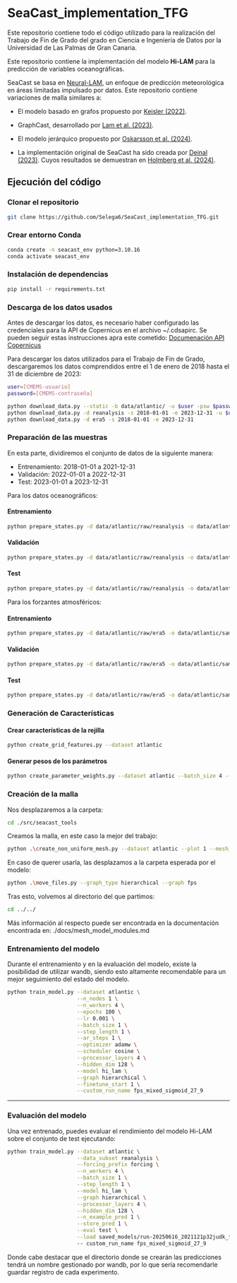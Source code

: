 # SeaCast_implementation_TFG
Este repositorio contiene todo el código utilizado para la realización del Trabajo de Fin de Grado del grado en Ciencia e Ingeniería de Datos por la Universidad de Las Palmas de Gran Canaria.

Este repositorio contiene la implementación del modelo **Hi-LAM** para la predicción de variables oceanográficas. 

SeaCast se basa en [Neural-LAM](https://github.com/mllam/neural-lam), un enfoque de predicción meteorológica en áreas limitadas impulsado por datos. Este repositorio contiene variaciones de malla similares a:

- El modelo basado en grafos propuesto por [Keisler (2022)](https://arxiv.org/abs/2202.07575).
- GraphCast, desarrollado por [Lam et al. (2023)](https://arxiv.org/abs/2212.12794).
- El modelo jerárquico propuesto por [Oskarsson et al. (2024)](https://arxiv.org/abs/2406.04759).
  
- La implementación original de SeaCast ha sido creada por [Deinal (2023)](https://github.com/deinal/seacast). Cuyos resultados se demuestran en [Holmberg et al. (2024)](https://arxiv.org/pdf/2410.11807).


## Ejecución del código

### Clonar el repositorio

```bash
git clone https://github.com/Selega6/SeaCast_implementation_TFG.git
```

### Crear entorno Conda
```bash
conda create -n seacast_env python=3.10.16
conda activate seacast_env
```

### Instalación de dependencias
```bash
pip install -r requirements.txt
```

### Descarga de los datos usados
Antes de descargar los datos, es necesario haber configurado las credenciales para la API de Copernicus en el archivo ~/.cdsapirc.
Se pueden seguir estas instrucciones apra este cometido: [Documenación API Copernicus](https://cds.climate.copernicus.eu/how-to-api)

Para descargar los datos utilizados para el Trabajo de Fin de Grado, descargaremos los datos comprendidos entre el 1 de enero de 2018 hasta el 31 de diciembre de 2023:

```bash
user=[CMEMS-usuario]
password=[CMEMS-contraseña]

python download_data.py --static -b data/atlantic/ -u $user -psw $password &&
python download_data.py -d reanalysis -s 2018-01-01 -e 2023-12-31 -u $user -psw $password &&
python download_data.py -d era5 -s 2018-01-01 -e 2023-12-31
```


### Preparación de las muestras

En esta parte, dividiremos el conjunto de datos de la siguiente manera:

- Entrenamiento: 2018-01-01 a 2021-12-31
- Validación: 2022-01-01 a 2022-12-31
- Test: 2023-01-01 a 2023-12-31

Para los datos oceanográficos:
#### Entrenamiento
```bash
python prepare_states.py -d data/atlantic/raw/reanalysis -o data/atlantic/samples/train -n 6 -p rea_data -s 2018-01-01 -e 2021-12-31
```
#### Validación
```bash
python prepare_states.py -d data/atlantic/raw/reanalysis -o data/atlantic/samples/val -n 6 -p rea_data -s 2022-01-01 -e 2022-12-31
```

#### Test
```bash
python prepare_states.py -d data/atlantic/raw/reanalysis -o data/atlantic/samples/test -n 17 -p rea_data -s 2023-01-01 -e 2023-12-31
```

Para los forzantes atmosféricos:
#### Entrenamiento
```bash
python prepare_states.py -d data/atlantic/raw/era5 -o data/atlantic/samples/train -n 6 -p forcing -s 2018-01-01 -e 2021-12-31
```

#### Validación
```bash
python prepare_states.py -d data/atlantic/raw/era5 -o data/atlantic/samples/val -n 6 -p forcing -s 2022-01-01 -e 2022-12-31
```

#### Test
```bash
python prepare_states.py -d data/atlantic/raw/era5 -o data/atlantic/samples/test -n 17 -p forcing -s 2023-01-01 -e 2023-12-31
```

### Generación de Características

#### Crear características de la rejilla
```bash
python create_grid_features.py --dataset atlantic
```

#### Generar pesos de los parámetros
```bash
python create_parameter_weights.py --dataset atlantic --batch_size 4 --n_workers 4
```


### Creación de la malla

Nos desplazaremos a la carpeta:

```bash
cd ./src/seacast_tools
```

Creamos la malla, en este caso la mejor del trabajo:
```bash
python .\create_non_uniform_mesh.py --dataset atlantic --plot 1 --mesh_type fps --sampler fps_weighted --probability_distribution mixed_sigmoid --levels 2 --n_connections 1 --k_neighboors 1 --nodes_amount 394,45
```

En caso de querer usarla, las desplazamos a la carpeta esperada por el modelo:
```bash
python .\move_files.py --graph_type hierarchical --graph fps
```

Tras esto, volvemos al directorio del que partimos:
```bash
cd ../../
```

Más información al respecto puede ser encontrada en la documentación encontrada en: ./docs/mesh_model_modules.md

### Entrenamiento del modelo
Durante el entrenamiento y en la evaluación del modelo, existe la posibilidad de utilizar wandb, siendo esto altamente recomendable para un mejor seguimiento del estado del modelo.

```bash
python train_model.py --dataset atlantic \
                      --n_nodes 1 \
                      --n_workers 4 \
                      --epochs 100 \
                      --lr 0.001 \
                      --batch_size 1 \
                      --step_length 1 \
                      --ar_steps 1 \
                      --optimizer adamw \
                      --scheduler cosine \
                      --processor_layers 4 \
                      --hidden_dim 128 \
                      --model hi_lam \
                      --graph hierarchical \
                      --finetune_start 1 \
                      --custom_run_name fps_mixed_sigmoid_27_9
```

---

### Evaluación del modelo

Una vez entrenado, puedes evaluar el rendimiento del modelo Hi-LAM sobre el conjunto de test ejecutando:

```bash
python train_model.py --dataset atlantic \
                      --data_subset reanalysis \
                      --forcing_prefix forcing \
                      --n_workers 4 \
                      --batch_size 1 \
                      --step_length 1 \
                      --model hi_lam \
                      --graph hierarchical \
                      --processor_layers 4 \
                      --hidden_dim 128 \
                      --n_example_pred 1 \
                      --store_pred 1 \
                      --eval test \
                      --load saved_models/run-20250616_2021121p32judk_fps_weighted_mixed_sigmoid_27_9/last.ckpt
                      -- custom_run_name fps_mixed_sigmoid_27_9
```

Donde cabe destacar que el directorio donde se crearán las predicciones tendrá un nombre gestionado por wandb, por lo que sería recomendarle guardar registro de cada experimento.

